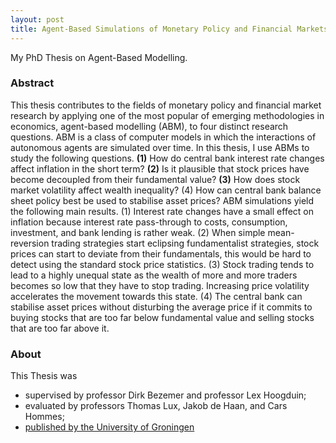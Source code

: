 ```yaml
---
layout: post
title: Agent-Based Simulations of Monetary Policy and Financial Markets
---
```


My PhD Thesis on Agent-Based Modelling.

### Abstract

This thesis contributes to the fields of monetary policy and financial market research by applying one of the most popular of emerging methodologies in economics, agent-based modelling (ABM), to four distinct research questions. ABM is a class of computer models in which the interactions of autonomous agents are simulated over time. In this thesis, I use ABMs to study the following questions. **(1)** How do central bank interest rate changes affect inflation in the short term? **(2)** Is it plausible that stock prices have become decoupled from their fundamental value? **(3)** How does stock market volatility affect wealth inequality? (4) How can central bank balance sheet policy best be used to stabilise asset prices? ABM simulations yield the following main results. (1) Interest rate changes have a small effect on inflation because interest rate pass-through to costs, consumption, investment, and bank lending is rather weak. (2) When simple mean-reversion trading strategies start eclipsing fundamentalist strategies, stock prices can start to deviate from their fundamentals, this would be hard to detect using the standard stock price statistics. (3) Stock trading tends to lead to a highly unequal state as the wealth of more and more traders becomes so low that they have to stop trading. Increasing price volatility accelerates the movement towards this state. (4) The central bank can stabilise asset prices without disturbing the average price if it commits to buying stocks that are too far below fundamental value and selling stocks that are too far above it.

### About

This Thesis was

* supervised by professor Dirk Bezemer and professor Lex Hoogduin;
* evaluated by professors Thomas Lux, Jakob de Haan, and Cars Hommes;
* [published by the University of Groningen](http://hdl.handle.net/11370/de16d687-6201-4e30-b0ae-780a73ca6a0a)
